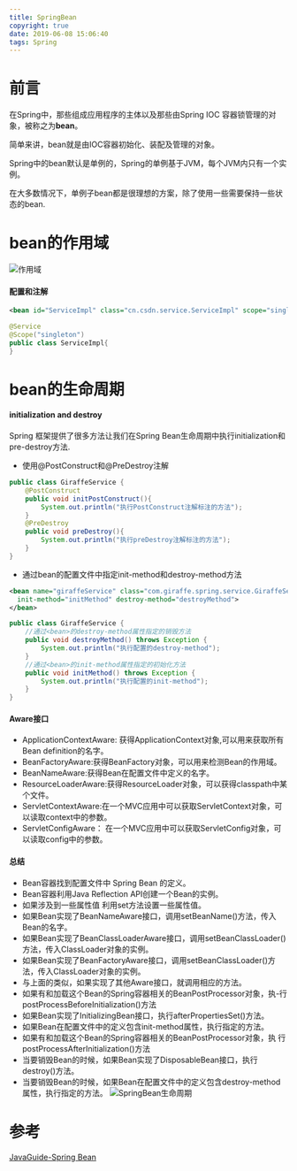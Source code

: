 ```yaml
---
title: SpringBean
copyright: true
date: 2019-06-08 15:06:40
tags: Spring
---
```


# 前言
在Spring中，那些组成应用程序的主体以及那些由Spring IOC 容器锁管理的对象，被称之为**bean**。

简单来讲，bean就是由IOC容器初始化、装配及管理的对象。

Spring中的bean默认是单例的，Spring的单例基于JVM，每个JVM内只有一个实例。

在大多数情况下，单例子bean都是很理想的方案，除了使用一些需要保持一些状态的bean.

<!--more-->

# bean的作用域
![作用域](https://camo.githubusercontent.com/adf4379800711a819fda44c2f478c27469ee5a86/687474703a2f2f6d792d626c6f672d746f2d7573652e6f73732d636e2d6265696a696e672e616c6979756e63732e636f6d2f31382d392d31372f313138383335322e6a7067)

#### 配置和注解
```xml
<bean id="ServiceImpl" class="cn.csdn.service.ServiceImpl" scope="singleton">
```
```java
@Service
@Scope("singleton")
public class ServiceImpl{
}
```

# bean的生命周期
#### initialization and destroy
Spring 框架提供了很多方法让我们在Spring Bean生命周期中执行initialization和pre-destroy方法.
- 使用@PostConstruct和@PreDestroy注解
```java
public class GiraffeService {
    @PostConstruct
    public void initPostConstruct(){
        System.out.println("执行PostConstruct注解标注的方法");
    }
    @PreDestroy
    public void preDestroy(){
        System.out.println("执行preDestroy注解标注的方法");
    }
}
```
- 通过bean的配置文件中指定init-method和destroy-method方法
```xml
<bean name="giraffeService" class="com.giraffe.spring.service.GiraffeService"
  init-method="initMethod" destroy-method="destroyMethod">
</bean>
```
```java
public class GiraffeService {
    //通过<bean>的destroy-method属性指定的销毁方法
    public void destroyMethod() throws Exception {
        System.out.println("执行配置的destroy-method");
    }
    //通过<bean>的init-method属性指定的初始化方法
    public void initMethod() throws Exception {
        System.out.println("执行配置的init-method");
    }
}
```

#### Aware接口
- ApplicationContextAware: 获得ApplicationContext对象,可以用来获取所有Bean definition的名字。
- BeanFactoryAware:获得BeanFactory对象，可以用来检测Bean的作用域。
- BeanNameAware:获得Bean在配置文件中定义的名字。
- ResourceLoaderAware:获得ResourceLoader对象，可以获得classpath中某个文件。
- ServletContextAware:在一个MVC应用中可以获取ServletContext对象，可以读取context中的参数。
- ServletConfigAware： 在一个MVC应用中可以获取ServletConfig对象，可以读取config中的参数。

#### 总结
- Bean容器找到配置文件中 Spring Bean 的定义。
- Bean容器利用Java Reflection API创建一个Bean的实例。
- 如果涉及到一些属性值 利用set方法设置一些属性值。
- 如果Bean实现了BeanNameAware接口，调用setBeanName()方法，传入Bean的名字。
- 如果Bean实现了BeanClassLoaderAware接口，调用setBeanClassLoader()方法，传入ClassLoader对象的实例。
- 如果Bean实现了BeanFactoryAware接口，调用setBeanClassLoader()方法，传入ClassLoader对象的实例。
- 与上面的类似，如果实现了其他Aware接口，就调用相应的方法。
- 如果有和加载这个Bean的Spring容器相关的BeanPostProcessor对象，执-行postProcessBeforeInitialization()方法
- 如果Bean实现了InitializingBean接口，执行afterPropertiesSet()方法。
- 如果Bean在配置文件中的定义包含init-method属性，执行指定的方法。
- 如果有和加载这个Bean的Spring容器相关的BeanPostProcessor对象，执 行postProcessAfterInitialization()方法
- 当要销毁Bean的时候，如果Bean实现了DisposableBean接口，执行destroy()方法。
- 当要销毁Bean的时候，如果Bean在配置文件中的定义包含destroy-method属性，执行指定的方法。
![SpringBean生命周期](https://camo.githubusercontent.com/d275f148f8928ccc284180731f90991891be1a35/687474703a2f2f6d792d626c6f672d746f2d7573652e6f73732d636e2d6265696a696e672e616c6979756e63732e636f6d2f31382d392d31372f34383337363237322e6a7067)


# 参考
[JavaGuide-Spring Bean](https://github.com/Snailclimb/JavaGuide/blob/master/docs/system-design/framework/spring/SpringBean.md)
